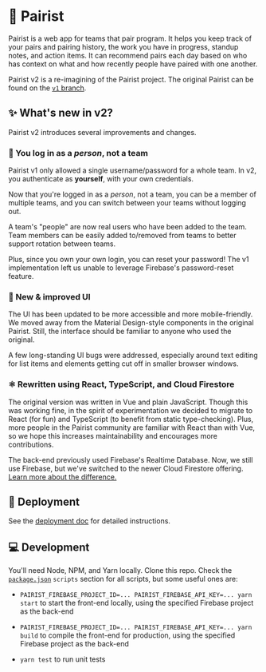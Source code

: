 # 👥 Pairist

Pairist is a web app for teams that pair program. It helps you keep track of your pairs and pairing history, the work you have in progress, standup notes, and action items. It can recommend pairs each day based on who has context on what and how recently people have paired with one another.

Pairist v2 is a re-imagining of the Pairist project. The original Pairist can be found on the [`v1` branch](https://github.com/pivotal-cf/pairist/tree/v1).

## ✨ What's new in v2?

Pairist v2 introduces several improvements and changes.

### 🔐 You log in as a _person_, not a team

Pairist v1 only allowed a single username/password for a whole team. In v2, you authenticate as **yourself**, with your own credentials.

Now that you're logged in as a _person_, not a team, you can be a member of multiple teams, and you can switch between your teams without logging out.

A team's "people" are now real users who have been added to the team. Team members can be easily added to/removed from teams to better support rotation between teams.

Plus, since you own your own login, you can reset your password! The v1 implementation left us unable to leverage Firebase's password-reset feature.

### 🎨 New & improved UI

The UI has been updated to be more accessible and more mobile-friendly. We moved away from the Material Design-style components in the original Pairist. Still, the interface should be familiar to anyone who used the original.

A few long-standing UI bugs were addressed, especially around text editing for list items and elements getting cut off in smaller browser windows.

### ⚛️ Rewritten using React, TypeScript, and Cloud Firestore

The original version was written in Vue and plain JavaScript. Though this was working fine, in the spirit of experimentation we decided to migrate to React (for fun) and TypeScript (to benefit from static type-checking). Plus, more people in the Pairist community are familiar with React than with Vue, so we hope this increases maintainability and encourages more contributions.

The back-end previously used Firebase's Realtime Database. Now, we still use Firebase, but we've switched to the newer Cloud Firestore offering. [Learn more about the difference.](https://firebase.google.com/docs/database/rtdb-vs-firestore)

## 🚀 Deployment

See the [deployment doc](docs/deployment.md) for detailed instructions.

## 💻 Development

You'll need Node, NPM, and Yarn locally. Clone this repo. Check the [`package.json`](package.json) `scripts` section for all scripts, but some useful ones are:

- `PAIRIST_FIREBASE_PROJECT_ID=... PAIRIST_FIREBASE_API_KEY=... yarn start` to start the front-end locally, using the specified Firebase project as the back-end

- `PAIRIST_FIREBASE_PROJECT_ID=... PAIRIST_FIREBASE_API_KEY=... yarn build` to compile the front-end for production, using the specified Firebase project as the back-end

- `yarn test` to run unit tests

